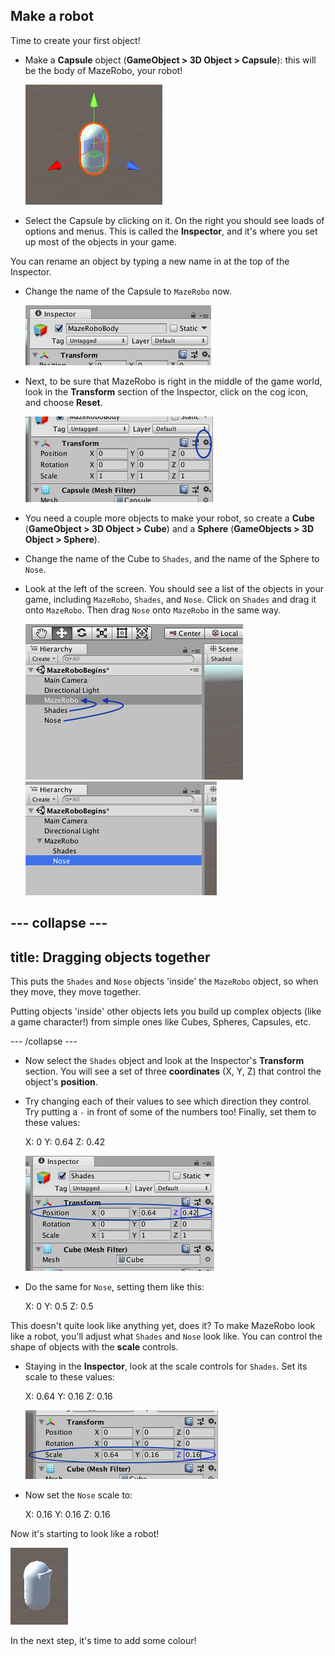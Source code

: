 ## Make a robot

Time to create your first object!

+ Make a **Capsule** object \(**GameObject > 3D Object > Capsule**\): this will be the body of MazeRobo, your robot!

  ![The new capsule object](images/step4_capsule.png)

+ Select the Capsule by clicking on it. On the right you should see loads of options and menus. This is called the **Inspector**, and it's where you set up most of the objects in your game.

You can rename an object by typing a new name in at the top of the Inspector.

+ Change the name of the Capsule to `MazeRobo` now.

  ![](images/step4_rename.png)

+ Next, to be sure that MazeRobo is right in the middle of the game world, look in the **Transform** section of the Inspector, click on the cog icon, and choose **Reset**.

  ![](images/step4_Transform.png)
  
+ You need a couple more objects to make your robot, so create a **Cube** \(**GameObject > 3D Object > Cube**\) and a **Sphere** \(**GameObjects > 3D Object > Sphere**\).

+ Change the name of the Cube to `Shades`, and the name of the Sphere to `Nose`.

+ Look at the left of the screen. You should see a list of the objects in your game, including `MazeRobo`, `Shades`, and `Nose`. Click on `Shades` and drag it onto `MazeRobo`. Then drag `Nose` onto `MazeRobo` in the same way.

  ![The objects list](images/step4_moveObjects.png)
  ![The objects list after moving Shades and Nose onto MazeRobo](images/step4_afterMove.png)

--- collapse ---
---
title: Dragging objects together
---

This puts the `Shades` and `Nose` objects 'inside' the `MazeRobo` object, so when they move, they move together. 

Putting objects 'inside' other objects lets you build up complex objects \(like a game character!\) from simple ones like Cubes, Spheres, Capsules, etc.

--- /collapse ---

+ Now select the `Shades` object and look at the Inspector's **Transform** section. You will see a set of three **coordinates**  \(X, Y, Z\) that control the object's **position**.

+ Try changing each of their values to see which direction they control. Try putting a `-` in front of some of the numbers too! Finally, set them to these values:

   X: 0
   Y: 0.64
   Z: 0.42

  ![Changing the position coordinates](images/step4_TransformPosition.png)

+ Do the same for `Nose`, setting them like this:

    X: 0
    Y: 0.5
    Z: 0.5

This doesn't quite look like anything yet, does it? To make MazeRobo look like a robot, you'll adjust what `Shades` and `Nose` look like. You can control the shape of objects with the **scale** controls.

+ Staying in the **Inspector**, look at the scale controls for `Shades`. Set its scale to these values:

    X: 0.64
    Y: 0.16
    Z: 0.16

  ![Changing the scale values](images/step4_TransformScale.png)

+ Now set the `Nose` scale to:

    X: 0.16
    Y: 0.16
    Z: 0.16

Now it's starting to look like a robot!

  ![The robot character](images/step4_robot.png)
  
In the next step, it's time to add some colour!
